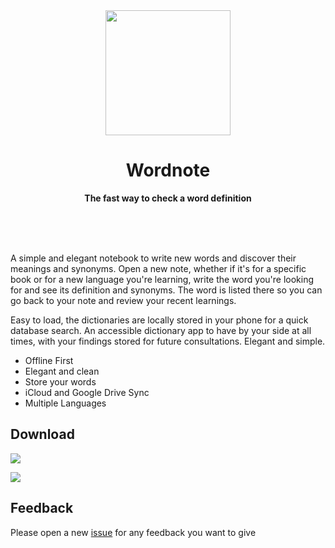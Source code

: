 <div align="center">
	<img src="https://wordnote.app/appicon.png" width="200" height="200">
	<h1>Wordnote</h1>
	<p>
		<b>The fast way to check a word definition</b>
	</p>
	<br>
	<br>
	<br>
</div>

A simple and elegant notebook to write new words and discover their meanings and synonyms. Open a new note, whether if it's for a specific book or for a new language you're learning, write the word you're looking for and see its definition and synonyms. The word is listed there so you can go back to your note and review your recent learnings.

Easy to load, the dictionaries are locally stored in your phone for a quick database search. An accessible dictionary app to have by your side at all times, with your findings stored for future consultations. Elegant and simple.

- Offline First
- Elegant and clean
- Store your words
- iCloud and Google Drive Sync
- Multiple Languages

## Download

[![](https://tools.applemediaservices.com/api/badges/download-on-the-mac-app-store/black/en-us?size=250x83&releaseDate=1615852800)](https://apps.apple.com/app/wordnote-dictionary/id1596537633)

[![](https://raw.githubusercontent.com/steverichey/google-play-badge-svg/master/img/en_get.svg)](https://play.google.com/store/apps/details?id=com.zehfernandes.dictionote)

## Feedback 

Please open a new [issue](https://github.com/zehfernandes/wordnote/issues) for any feedback you want to give


